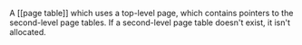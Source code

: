 A [[page table]] which uses a top-level page, which contains pointers to the second-level page tables. If a second-level page table doesn't exist, it isn't allocated.
